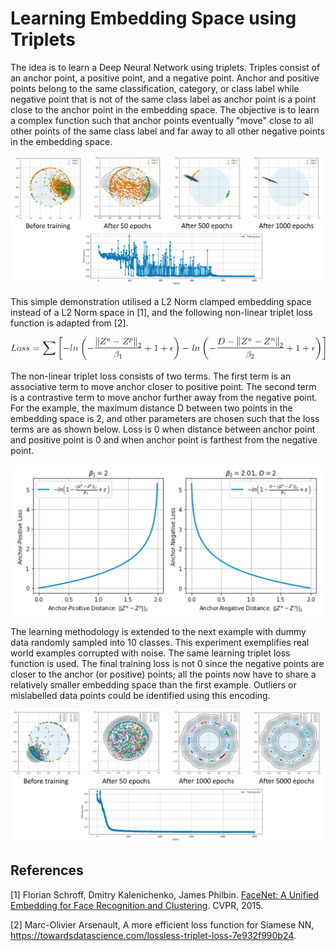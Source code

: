 # Learning Embedding Space using Triplets

The idea is to learn a Deep Neural Network using triplets. Triples consist of an anchor point, a positive point, and a negative point. Anchor and positive points belong to the same classification, category, or class label while negative point that is not of the same class label as anchor point is a point close to the anchor point in the embedding space. The objective is to learn a complex function such that anchor points eventually "move" close to all other points of the same class label and far away to all other negative points in the embedding space.

![Demo1](https://github.com/eycheu/triplet/blob/master/image/demo1.png)

This simple demonstration utilised a L2 Norm clamped embedding space instead of a L2 Norm space in [1], and the following non-linear triplet loss function is adapted from [2].

![Triplet loss](https://github.com/eycheu/triplet/blob/master/image/nonlinear_triplet_loss.png)

The non-linear triplet loss consists of two terms. The first term is an associative term to move anchor closer to positive point. The second term is a contrastive term to move anchor further away from the negative point. For the example, the maximum distance D between two points in the embedding space is 2, and other parameters are chosen such that the loss terms are as shown below. Loss is 0 when distance between anchor point and positive point is 0 and when anchor point is farthest from the negative point.

![Triplet loss terms](https://github.com/eycheu/triplet/blob/master/image/nonlinear_triplet_loss_terms.png)

The learning methodology is extended to the next example with dummy data randomly sampled into 10 classes. This experiment exemplifies real world examples corrupted with noise. The same learning triplet loss function is used. The final training loss is not 0 since the negative points are closer to the anchor (or positive) points; all the points now have to share a relatively smaller embedding space than the first example. Outliers or mislabelled data points could be identified using this encoding.

![Demo2](https://github.com/eycheu/triplet/blob/master/image/demo2.png)

## References

[1] Florian Schroff, Dmitry Kalenichenko, James Philbin. [FaceNet: A Unified Embedding for Face Recognition and Clustering](https://arxiv.org/abs/1503.03832). CVPR, 2015.

[2] Marc-Olivier Arsenault, A more efficient loss function for Siamese NN, https://towardsdatascience.com/lossless-triplet-loss-7e932f990b24.
